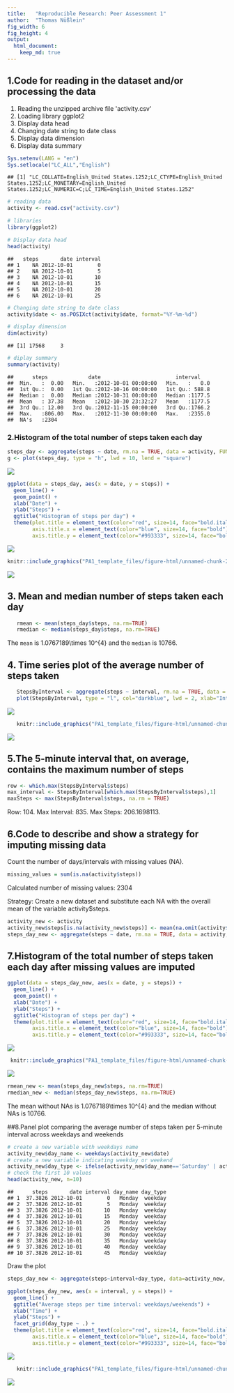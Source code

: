 ```yaml
---
title:   "Reproducible Research: Peer Assessment 1"
author:  "Thomas Nüßlein"
fig_width: 6 
fig_height: 4 
output: 
  html_document:
    keep_md: true
---
```



## 1.Code for reading in the dataset and/or processing the data
1. Reading the unzipped archive file 'activity.csv'  
2. Loading library ggplot2
3. Display data head
4. Changing date string to date class
5. Display data dimension
6. Display data summary


```r
Sys.setenv(LANG = "en")
Sys.setlocale("LC_ALL","English")
```

```
## [1] "LC_COLLATE=English_United States.1252;LC_CTYPE=English_United States.1252;LC_MONETARY=English_United States.1252;LC_NUMERIC=C;LC_TIME=English_United States.1252"
```

```r
# reading data
activity <- read.csv("activity.csv")

# libraries
library(ggplot2)

# Display data head
head(activity)
```

```
##   steps       date interval
## 1    NA 2012-10-01        0
## 2    NA 2012-10-01        5
## 3    NA 2012-10-01       10
## 4    NA 2012-10-01       15
## 5    NA 2012-10-01       20
## 6    NA 2012-10-01       25
```

```r
# Changing date string to date class
activity$date <- as.POSIXct(activity$date, format="%Y-%m-%d")

# display dimension
dim(activity)
```

```
## [1] 17568     3
```

```r
# diplay summary
summary(activity)
```

```
##      steps             date                        interval     
##  Min.   :  0.00   Min.   :2012-10-01 00:00:00   Min.   :   0.0  
##  1st Qu.:  0.00   1st Qu.:2012-10-16 00:00:00   1st Qu.: 588.8  
##  Median :  0.00   Median :2012-10-31 00:00:00   Median :1177.5  
##  Mean   : 37.38   Mean   :2012-10-30 23:32:27   Mean   :1177.5  
##  3rd Qu.: 12.00   3rd Qu.:2012-11-15 00:00:00   3rd Qu.:1766.2  
##  Max.   :806.00   Max.   :2012-11-30 00:00:00   Max.   :2355.0  
##  NA's   :2304
```

### 2.Histogram of the total number of steps taken each day


```r
steps_day <- aggregate(steps ~ date, rm.na = TRUE, data = activity, FUN = sum)
g <- plot(steps_day, type = "h", lwd = 10, lend = "square")
```

![](PA1_template_files/figure-html/unnamed-chunk-2-1.png)<!-- -->

```r
ggplot(data = steps_day, aes(x = date, y = steps)) +
  geom_line() +
  geom_point() +
  xlab("Date") +
  ylab("Steps") +
  ggtitle("Histogram of steps per day") +
  theme(plot.title = element_text(color="red", size=14, face="bold.italic", hjust = 0.5),
        axis.title.x = element_text(color="blue", size=14, face="bold"),
        axis.title.y = element_text(color="#993333", size=14, face="bold"))
```

![](PA1_template_files/figure-html/unnamed-chunk-2-2.png)<!-- -->

```r
knitr::include_graphics("PA1_template_files/figure-html/unnamed-chunk-2-2.png")
```

![](PA1_template_files/figure-html/unnamed-chunk-2-2.png)<!-- -->


## 3. Mean and median number of steps taken each day

```r
   rmean <- mean(steps_day$steps, na.rm=TRUE)
   rmedian <- median(steps_day$steps, na.rm=TRUE)
```
The `mean` is 1.0767189\times 10^{4} and the `median` is 10766.

## 4. Time series plot of the average number of steps taken

```r
   StepsByInterval <- aggregate(steps ~ interval, rm.na = TRUE, data = activity, FUN = mean)
   plot(StepsByInterval, type = "l", col="darkblue", lwd = 2, xlab="Interval", ylab="Average number of steps", main="Average number of steps per     intervals")
```

![](PA1_template_files/figure-html/unnamed-chunk-4-1.png)<!-- -->

```r
   knitr::include_graphics("PA1_template_files/figure-html/unnamed-chunk-4-1.png")
```

![](PA1_template_files/figure-html/unnamed-chunk-4-1.png)<!-- -->

## 5.The 5-minute interval that, on average, contains the maximum number of steps

```r
row <- which.max(StepsByInterval$steps)   
max_interval <- StepsByInterval[which.max(StepsByInterval$steps),1]
maxSteps <- max(StepsByInterval$steps, na.rm = TRUE)
```
Row: 104.
Max Interval: 835.
Max Steps: 206.1698113.

## 6.Code to describe and show a strategy for imputing missing data
Count the number of days/intervals with missing values (NA).   
  

```r
missing_values = sum(is.na(activity$steps))
```
Calculated number of missing values: 2304
  
Strategy: Create a new dataset and substitute each NA with the overall mean of the variable activity$steps.  

```r
activity_new <- activity
activity_new$steps[is.na(activity_new$steps)] <- mean(na.omit(activity$steps))
steps_day_new <- aggregate(steps ~ date, rm.na = TRUE, data = activity, FUN = sum)
```


## 7.Histogram of the total number of steps taken each day after missing values are imputed

```r
ggplot(data = steps_day_new, aes(x = date, y = steps)) +
  geom_line() +
  geom_point() +
  xlab("Date") +
  ylab("Steps") +
  ggtitle("Histogram of steps per day") +
  theme(plot.title = element_text(color="red", size=14, face="bold.italic", hjust = 0.5),
        axis.title.x = element_text(color="blue", size=14, face="bold"),
        axis.title.y = element_text(color="#993333", size=14, face="bold"))
```

![](PA1_template_files/figure-html/unnamed-chunk-8-1.png)<!-- -->

```r
 knitr::include_graphics("PA1_template_files/figure-html/unnamed-chunk-8-1.png")
```

![](PA1_template_files/figure-html/unnamed-chunk-8-1.png)<!-- -->

```r
rmean_new <- mean(steps_day_new$steps, na.rm=TRUE)
rmedian_new <- median(steps_day_new$steps, na.rm=TRUE)
```

The mean without NAs is 1.0767189\times 10^{4} and the median without NAs is 10766.


##8.Panel plot comparing the average number of steps taken per 5-minute interval across weekdays and weekends


```r
# create a new variable with weekdays name
activity_new$day_name <- weekdays(activity_new$date)
# create a new variable indicating weekday or weekend
activity_new$day_type <- ifelse(activity_new$day_name=='Saturday' | activity_new$day_name=='Sunday', 'weekend','weekday')
# check the first 10 values
head(activity_new, n=10)
```

```
##      steps       date interval day_name day_type
## 1  37.3826 2012-10-01        0   Monday  weekday
## 2  37.3826 2012-10-01        5   Monday  weekday
## 3  37.3826 2012-10-01       10   Monday  weekday
## 4  37.3826 2012-10-01       15   Monday  weekday
## 5  37.3826 2012-10-01       20   Monday  weekday
## 6  37.3826 2012-10-01       25   Monday  weekday
## 7  37.3826 2012-10-01       30   Monday  weekday
## 8  37.3826 2012-10-01       35   Monday  weekday
## 9  37.3826 2012-10-01       40   Monday  weekday
## 10 37.3826 2012-10-01       45   Monday  weekday
```

Draw the plot  


```r
steps_day_new <- aggregate(steps~interval+day_type, data=activity_new, FUN=mean, na.action=na.omit)

ggplot(steps_day_new, aes(x = interval, y = steps)) +
  geom_line() +
  ggtitle("Average steps per time interval: weekdays/weekends") +
  xlab("Time") +
  ylab("Steps") +
  facet_grid(day_type ~ .) +
  theme(plot.title = element_text(color="red", size=14, face="bold.italic", hjust = 0.5),
        axis.title.x = element_text(color="blue", size=14, face="bold"),
        axis.title.y = element_text(color="#993333", size=14, face="bold"))
```

![](PA1_template_files/figure-html/unnamed-chunk-10-1.png)<!-- -->

```r
   knitr::include_graphics("PA1_template_files/figure-html/unnamed-chunk-10-1.png")
```

![](PA1_template_files/figure-html/unnamed-chunk-10-1.png)<!-- -->
